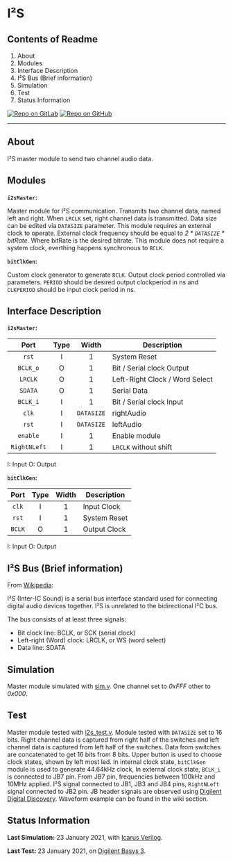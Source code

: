 # I²S

## Contents of Readme

1. About
2. Modules
3. Interface Description
4. I²S Bus (Brief information)
5. Simulation
6. Test
7. Status Information

[![Repo on GitLab](https://img.shields.io/badge/repo-GitLab-6C488A.svg)](https://gitlab.com/suoglu/i2s)
[![Repo on GitHub](https://img.shields.io/badge/repo-GitHub-3D76C2.svg)](LINK)

---

## About

I²S master module to send two channel audio data.

## Modules

**`i2sMaster`:**

Master module for I²S communication. Transmits two channel data, named left and right. When `LRCLK` set, right channel data is transmitted. Data size can be edited via `DATASIZE` parameter. This module requires an external clock to operate. External clock frequency should be equal to *2 \* `DATASIZE` \* bitRate*. Where bitRate is the desired bitrate. This module does not require a system clock, everthing happens synchronous to `BCLK`.

**`bitClkGen`:**

Custom clock generator to generate `BCLK`. Output clock period controlled via parameters. `PERIOD` should be desired output clockperiod in ns and `CLKPERIOD` should be input clock period in ns.

## Interface Description

**`i2sMaster`:**

|   Port   | Type | Width |  Description |
| :------: | :----: | :----: |  ------  |
| `rst` | I | 1 | System Reset |
| `BCLK_o` | O | 1 | Bit / Serial clock Output |
| `LRCLK` | O | 1 | Left-Right Clock / Word Select |
| `SDATA` | O | 1 | Serial Data |
| `BCLK_i` | I | 1 | Bit / Serial clock Input |
| `clk` | I | `DATASIZE` | rightAudio |
| `rst` | I | `DATASIZE` | leftAudio |
| `enable` | I | 1 | Enable module |
| `RightNLeft` | I | 1 | `LRCLK` without shift |

I: Input  O: Output

**`bitClkGen`:**

|   Port   | Type | Width |  Description |
| :------: | :----: | :----: |  ------  |
| `clk` | I | 1 | Input Clock |
| `rst` | I | 1 | System Reset |
| `BCLK` | O | 1 | Output Clock |

I: Input  O: Output

## I²S Bus (Brief information)

From [Wikipedia](https://en.wikipedia.org/wiki/I%C2%B2S):

I²S (Inter-IC Sound) is a serial bus interface standard used for connecting digital audio devices together. I²S is unrelated to the bidirectional I²C bus.

The bus consists of at least three signals:

- Bit clock line: BCLK, or SCK (serial clock)
- Left-right (Word) clock: LRCLK, or WS (word select)
- Data line: SDATA

## Simulation

Master module simulated with [sim.v](Simulation/sim.v). One channel set to *0xFFF* other to *0x000*.

## Test

Master module tested with [i2s_test.v](Test/i2s_test.v). Module tested with `DATASIZE` set to 16 bits. Right channel data is captured from right half of the switches and left channel data is captured from left half of the switches. Data from switches are concatenated to get 16 bits from 8 bits. Upper button is used to choose clock states, shown by left most led. In internal clock state, `bitClkGen` module is used to generate 44.64kHz clock, In external clock state, `BCLK_i` is connected to JB7 pin. From JB7 pin, frequencies between 100kHz and 10MHz applied. I²S signal connected to JB1, JB3 and JB4 pins, `RightNLeft` signal connected to JB2 pin. JB header signals are observed using [Digilent Digital Discovery](https://reference.digilentinc.com/reference/instrumentation/digital-discovery/start). Waveform example can be found in the wiki section.

## Status Information

**Last Simulation:** 23 January 2021, with [Icarus Verilog](http://iverilog.icarus.com).

**Last Test:** 23 January 2021, on [Digilent Basys 3](https://reference.digilentinc.com/reference/programmable-logic/basys-3/reference-manual).
